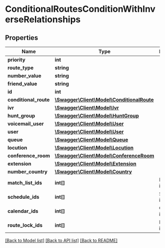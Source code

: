 # ConditionalRoutesConditionWithInverseRelationships

## Properties
Name | Type | Description | Notes
------------ | ------------- | ------------- | -------------
**priority** | **int** |  | 
**route_type** | **string** |  | [optional] 
**number_value** | **string** |  | [optional] 
**friend_value** | **string** |  | [optional] 
**id** | **int** |  | [optional] 
**conditional_route** | [**\Swagger\Client\Model\ConditionalRoute**](ConditionalRoute.md) |  | 
**ivr** | [**\Swagger\Client\Model\Ivr**](Ivr.md) |  | [optional] 
**hunt_group** | [**\Swagger\Client\Model\HuntGroup**](HuntGroup.md) |  | [optional] 
**voicemail_user** | [**\Swagger\Client\Model\User**](User.md) |  | [optional] 
**user** | [**\Swagger\Client\Model\User**](User.md) |  | [optional] 
**queue** | [**\Swagger\Client\Model\Queue**](Queue.md) |  | [optional] 
**locution** | [**\Swagger\Client\Model\Locution**](Locution.md) |  | [optional] 
**conference_room** | [**\Swagger\Client\Model\ConferenceRoom**](ConferenceRoom.md) |  | [optional] 
**extension** | [**\Swagger\Client\Model\Extension**](Extension.md) |  | [optional] 
**number_country** | [**\Swagger\Client\Model\Country**](Country.md) |  | [optional] 
**match_list_ids** | **int[]** | Matchlist ids | [optional] 
**schedule_ids** | **int[]** | Schedule ids | [optional] 
**calendar_ids** | **int[]** | Calendar ids | [optional] 
**route_lock_ids** | **int[]** | Route lock ids | [optional] 

[[Back to Model list]](../README.md#documentation-for-models) [[Back to API list]](../README.md#documentation-for-api-endpoints) [[Back to README]](../README.md)


